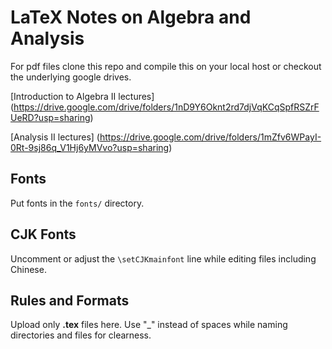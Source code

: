 # LaTeX Notes on Algebra and Analysis
For pdf files clone this repo and compile this on your local host or checkout the underlying google drives.

[Introduction to Algebra II lectures]
(https://drive.google.com/drive/folders/1nD9Y6Oknt2rd7djVqKCqSpfRSZrFUeRD?usp=sharing)

[Analysis II lectures]
(https://drive.google.com/drive/folders/1mZfv6WPayI-0Rt-9sj86q_V1Hj6yMVvo?usp=sharing)

## Fonts

Put fonts in the `fonts/` directory.

## CJK Fonts

Uncomment or adjust the `\setCJKmainfont` line while editing files including Chinese.

## Rules and Formats

Upload only **.tex** files here.
Use "\_" instead of spaces while naming directories and files for clearness.



